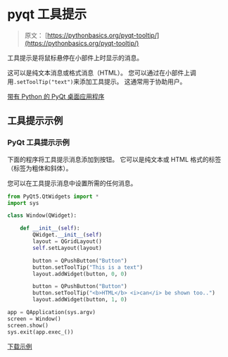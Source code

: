 # pyqt 工具提示

> 原文： [https://pythonbasics.org/pyqt-tooltip/](https://pythonbasics.org/pyqt-tooltip/)

工具提示是将鼠标悬停在小部件上时显示的消息。

这可以是纯文本消息或格式消息（HTML）。 您可以通过在小部件上调用`.setToolTip("text")`来添加工具提示。 这通常用于协助用户。


[带有 Python 的 PyQt 桌面应用程序](https://gum.co/pysqtsamples)

## 工具提示示例

### PyQt 工具提示示例

下面的程序将工具提示消息添加到按钮。 它可以是纯文本或 HTML 格式的标签（标签为粗体和斜体）。

您可以在工具提示消息中设置所需的任何消息。

```py
from PyQt5.QtWidgets import *
import sys

class Window(QWidget):

    def __init__(self):
        QWidget.__init__(self)
        layout = QGridLayout()
        self.setLayout(layout)

        button = QPushButton("Button")
        button.setToolTip("This is a text")
        layout.addWidget(button, 0, 0)

        button = QPushButton("Button")
        button.setToolTip("<b>HTML</b> <i>can</i> be shown too..")
        layout.addWidget(button, 1, 0)

app = QApplication(sys.argv)
screen = Window()
screen.show()
sys.exit(app.exec_())

```

[下载示例](https://gum.co/pysqtsamples)